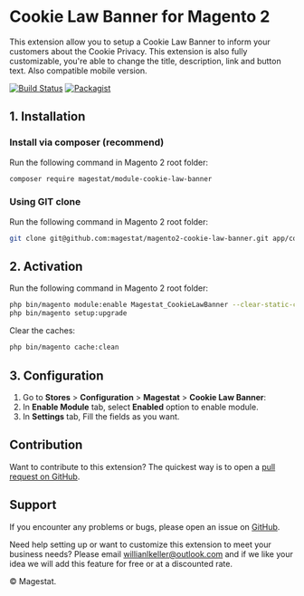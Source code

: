 Cookie Law Banner for Magento 2
=====================

This extension allow you to setup a Cookie Law Banner to inform your customers 
about the Cookie Privacy. This extension is also fully customizable, you're 
able to change the title, description, link and button text. Also compatible 
mobile version.

[![Build Status](https://travis-ci.org/magestat/magento2-cookie-law-banner.svg?branch=develop)](https://travis-ci.org/magestat/magento2-cookie-law-banner) [![Packagist](https://img.shields.io/packagist/v/magestat/module-cookie-law-banner.svg)](https://packagist.org/packages/magestat/module-cookie-law-banner)

## 1. Installation

### Install via composer (recommend)

Run the following command in Magento 2 root folder:
```sh
composer require magestat/module-cookie-law-banner
```

### Using GIT clone

Run the following command in Magento 2 root folder:
```sh
git clone git@github.com:magestat/magento2-cookie-law-banner.git app/code/Magestat/CookieLawBanner
```

## 2. Activation

Run the following command in Magento 2 root folder:
```sh
php bin/magento module:enable Magestat_CookieLawBanner --clear-static-content
php bin/magento setup:upgrade
```

Clear the caches:
```sh
php bin/magento cache:clean
```

## 3. Configuration

1. Go to **Stores** > **Configuration** > **Magestat** > **Cookie Law Banner**:
2. In **Enable Module** tab, select **Enabled** option to enable module.
3. In **Settings** tab, Fill the fields as you want.

## Contribution

Want to contribute to this extension? The quickest way is to open a [pull request on GitHub](https://help.github.com/articles/using-pull-requests).

## Support

If you encounter any problems or bugs, please open an issue on [GitHub](https://github.com/magestat/magento2-cookie-law-banner/issues).

Need help setting up or want to customize this extension to meet your business needs? Please email willianlkeller@outlook.com and if we like your idea we will add this feature for free or at a discounted rate.

© Magestat.
